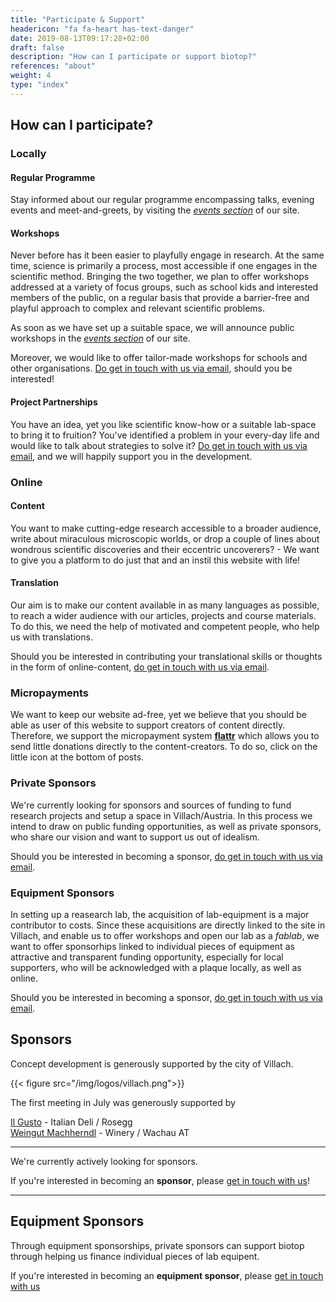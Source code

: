 ```yaml
---
title: "Participate & Support"
headericon: "fa fa-heart has-text-danger"
date: 2019-08-13T09:17:28+02:00
draft: false
description: "How can I participate or support biotop?"
references: "about"
weight: 4
type: "index"
---
```

## How can I participate?

### Locally

#### Regular Programme
Stay informed about our regular programme encompassing talks, evening events and meet-and-greets, by visiting the [*events section*](/en/event/) of our site.

#### Workshops
Never before has it been easier to playfully engage in research. At the same time, science is primarily a process, most accessible if one engages in the scientific method. Bringing the two together, we plan to offer workshops addressed at a variety of focus groups, such as school kids and interested members of the public, on a regular basis that provide a barrier-free and playful approach to complex and relevant scientific problems.

As soon as we have set up a suitable space, we will announce public workshops in the [*events section*](/en/event/) of our site.

Moreover, we would like to offer tailor-made workshops for schools and other organisations. [Do get in touch with us via email](mailto:info@biotop.co), should you be interested!

#### Project Partnerships
You have an idea, yet you like scientific know-how or a suitable lab-space to bring it to fruition? You've identified a problem in your every-day life and would like to talk about strategies to solve it?
[Do get in touch with us via email](mailto:info@biotop.co), and we will happily support you in the development.

### Online

#### Content
You want to make cutting-edge research accessible to a broader audience, write about miraculous microscopic worlds, or drop a couple of lines about wondrous scientific discoveries and their eccentric uncoverers? - We want to give you a platform to do just that and an instil this website with life!

#### Translation
Our aim is to make our content available in as many languages as possible, to reach a wider audience with our articles, projects and course materials. To do this, we need the help of motivated and competent people, who help us with translations.

Should you be interested in contributing your translational skills or thoughts in the form of online-content, [do get in touch with us via email](mailto:info@biotop.co).

### Micropayments
We want to keep our website ad-free, yet we believe that you should be able as user of this website to support creators of content directly. Therefore, we support the micropayment system [**flattr**](http://flattr.com) which allows you to send little donations directly to the content-creators. To do so, click on the little icon at the bottom of posts.

### Private Sponsors
We're currently looking for sponsors and sources of funding to fund research projects and setup a space in Villach/Austria. In this process we intend to draw on public funding opportunities, as well as private sponsors, who share our vision and want to support us out of idealism.

Should you be interested in becoming a sponsor, [do get in touch with us via email](mailto:info@biotop.co).

### Equipment Sponsors
In setting up a reasearch lab, the acquisition of lab-equipment is a major contributor to costs.
Since these acquisitions are directly linked to the site in Villach, and enable us to offer workshops and open our lab as a *fablab*, we want to offer sponsorhips linked to individual pieces of equipment as attractive and transparent funding opportunity, especially for local supporters, who will be acknowledged with a plaque locally, as well as online.

Should you be interested in becoming a sponsor, [do get in touch with us via email](mailto:info@biotop.co).


## Sponsors

Concept development is generously supported by the city of Villach.

{{< figure src="/img/logos/villach.png">}}

The first meeting in July was generously supported by

[Il Gusto](http://il-gusto.info) - Italian Deli / Rosegg</br>
[Weingut Machherndl](http://www.machherndl.com) - Winery / Wachau AT

---------------------------

We're currently actively looking for sponsors.

If you're interested in becoming an **sponsor**, please [get in touch with us](mailto:info@biotop.co)!

---------------------------
## Equipment Sponsors

Through equipment sponsorships, private sponsors can support biotop through helping us finance individual pieces of lab equipent.

If you're interested in becoming an **equipment sponsor**, please [get in touch with us](mailto:info@biotop.co)

